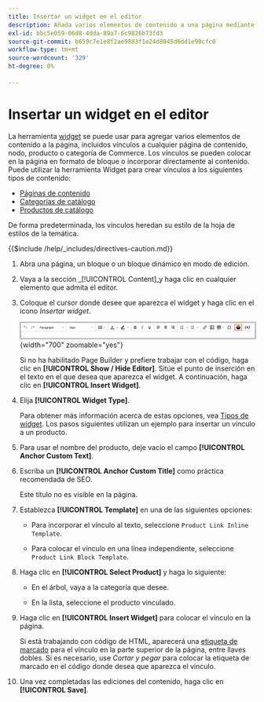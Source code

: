 ```yaml
---
title: Insertar un widget en el editor
description: Añada varios elementos de contenido a una página mediante la herramienta widget en el editor WYSIWYG.
exl-id: bbc5e059-06d8-4dda-89a7-6c9826b73fd3
source-git-commit: b659c7e1e8f2ae9883f1e24d8045d6dd1e90cfc0
workflow-type: tm+mt
source-wordcount: '329'
ht-degree: 0%

---
```


# Insertar un widget en el editor

La herramienta [widget](widget-create.md) se puede usar para agregar varios elementos de contenido a la página, incluidos vínculos a cualquier página de contenido, nodo, producto o categoría de Commerce. Los vínculos se pueden colocar en la página en formato de bloque o incorporar directamente al contenido. Puede utilizar la herramienta Widget para crear vínculos a los siguientes tipos de contenido:

- [Páginas de contenido](pages.md)
- [Categorías de catálogo](../catalog/categories.md)
- [Productos de catálogo](../catalog/product-create.md)

De forma predeterminada, los vínculos heredan su estilo de la hoja de estilos de la temática.

{{$include /help/_includes/directives-caution.md}}

1. Abra una página, un bloque o un bloque dinámico en modo de edición.

1. Vaya a la sección _[!UICONTROL Content]_y haga clic en cualquier elemento que admita el editor.

1. Coloque el cursor donde desee que aparezca el widget y haga clic en el icono _Insertar widget_.

   ![Barra de herramientas del editor - Insertar widget](./assets/editor-toolbar-widget-button.png){width="700" zoomable="yes"}

   Si no ha habilitado Page Builder y prefiere trabajar con el código, haga clic en **[!UICONTROL Show / Hide Editor]**. Sitúe el punto de inserción en el texto en el que desea que aparezca el widget. A continuación, haga clic en **[!UICONTROL Insert Widget]**.

1. Elija **[!UICONTROL Widget Type]**.

   Para obtener más información acerca de estas opciones, vea [Tipos de widget](widgets.md#widget-types). Los pasos siguientes utilizan un ejemplo para insertar un vínculo a un producto.

1. Para usar el nombre del producto, deje vacío el campo **[!UICONTROL Anchor Custom Text]**.

1. Escriba un **[!UICONTROL Anchor Custom Title]** como práctica recomendada de SEO.

   Este título no es visible en la página.

1. Establezca **[!UICONTROL Template]** en una de las siguientes opciones:

   - Para incorporar el vínculo al texto, seleccione `Product Link Inline Template`.

   - Para colocar el vínculo en una línea independiente, seleccione `Product Link Block Template`.

1. Haga clic en **[!UICONTROL Select Product]** y haga lo siguiente:

   - En el árbol, vaya a la categoría que desee.

   - En la lista, seleccione el producto vinculado.

1. Haga clic en **[!UICONTROL Insert Widget]** para colocar el vínculo en la página.

   Si está trabajando con código de HTML, aparecerá una [etiqueta de marcado](../systems/markup-tags.md) para el vínculo en la parte superior de la página, entre llaves dobles. Si es necesario, use _Cortar y pegar_ para colocar la etiqueta de marcado en el código donde desea que aparezca el vínculo.

1. Una vez completadas las ediciones del contenido, haga clic en **[!UICONTROL Save]**.
